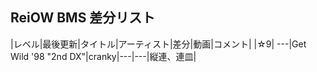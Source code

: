 ## ReiOW BMS 差分リスト

|レベル|最後更新|タイトル|アーティスト|差分|動画|コメント|
|☆9| ---|Get Wild '98 "2nd DX"|cranky|---|---|縦連、連皿|
